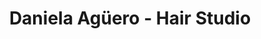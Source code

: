 ---
title: "Daniela Agüero - Hair Studio"
url: /caba/daniela-aguero-hair-studio/
shop: peluquería
---